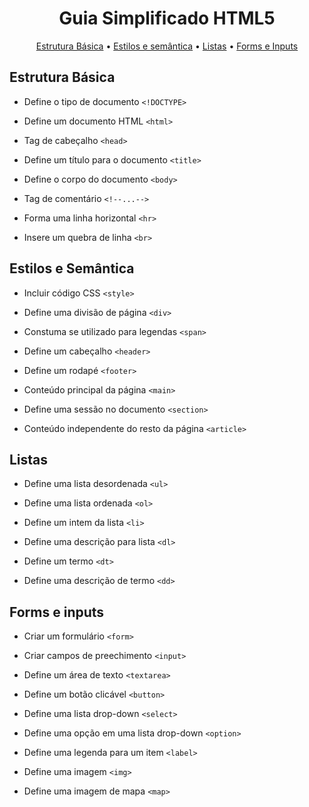 <h1 align="center">Guia Simplificado HTML5</h1>

<p align="center">
<a href="#estrutura">Estrutura Básica</a> • <a href="#estilos">Estilos e semântica</a> • <a href="#listas">Listas</a> • <a href="#formseinputs">Forms e Inputs</a>
</p>

##

<div id="estrutura">
  
## Estrutura Básica

* Define o tipo de documento `<!DOCTYPE>`

* Define um documento HTML `<html>`

* Tag de cabeçalho `<head>`

* Define um título para o documento `<title>`

* Define o corpo do documento `<body>`

* Tag de comentário `<!--...-->`

* Forma uma linha horizontal `<hr>`

* Insere um quebra de linha `<br>`

</div>

<div id="estilos">
  
## Estilos e Semântica

* Incluir código CSS `<style>`

* Define uma divisão de página `<div>`

* Constuma se utilizado para legendas `<span>`

* Define um cabeçalho `<header>`

* Define um rodapé `<footer>`

* Conteúdo principal da página `<main>`

* Define uma sessão no documento `<section>`

* Conteúdo independente do resto da página `<article>`

</div>

<div id="listas">
 
## Listas

* Define uma lista desordenada `<ul>`

* Define uma lista ordenada `<ol>`

* Define um intem da lista `<li>`

* Define uma descrição para lista `<dl>`

* Define um termo `<dt>`

* Define uma descrição de termo `<dd>`
  
</div> 

<div id="formseinputs">  
  
## Forms e inputs

* Criar um formulário `<form>`

* Criar campos de preechimento `<input>`

* Define um área de texto `<textarea>`

* Define um botão clicável `<button>`

* Define uma lista drop-down `<select>`

* Define uma opção em uma lista drop-down `<option>`

* Define uma legenda para um item `<label>`

* Define uma imagem `<img>`

* Define uma imagem de mapa `<map>`

</div> 
